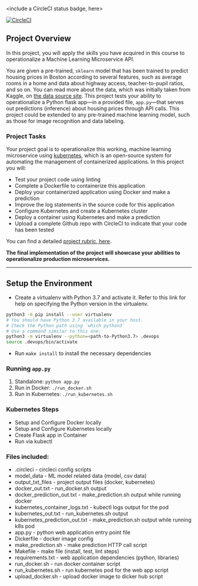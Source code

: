 <include a CircleCI status badge, here>




[![CircleCI](https://circleci.com/gh/RaoTejpal97/project4k8.svg?style=svg)](https://circleci.com/gh/RaoTejpal97/project4k8)

## Project Overview

In this project, you will apply the skills you have acquired in this course to operationalize a Machine Learning Microservice API. 

You are given a pre-trained, `sklearn` model that has been trained to predict housing prices in Boston according to several features, such as average rooms in a home and data about highway access, teacher-to-pupil ratios, and so on. You can read more about the data, which was initially taken from Kaggle, on [the data source site](https://www.kaggle.com/c/boston-housing). This project tests your ability to operationalize a Python flask app—in a provided file, `app.py`—that serves out predictions (inference) about housing prices through API calls. This project could be extended to any pre-trained machine learning model, such as those for image recognition and data labeling.


### Project Tasks

Your project goal is to operationalize this working, machine learning microservice using [kubernetes](https://kubernetes.io/), which is an open-source system for automating the management of containerized applications. In this project you will:
* Test your project code using linting
* Complete a Dockerfile to containerize this application
* Deploy your containerized application using Docker and make a prediction
* Improve the log statements in the source code for this application
* Configure Kubernetes and create a Kubernetes cluster
* Deploy a container using Kubernetes and make a prediction
* Upload a complete Github repo with CircleCI to indicate that your code has been tested

You can find a detailed [project rubric, here](https://review.udacity.com/#!/rubrics/2576/view).

**The final implementation of the project will showcase your abilities to operationalize production microservices.**

---

## Setup the Environment

* Create a virtualenv with Python 3.7 and activate it. Refer to this link for help on specifying the Python version in the virtualenv. 
```bash
python3 -m pip install --user virtualenv
# You should have Python 3.7 available in your host. 
# Check the Python path using `which python3`
# Use a command similar to this one:
python3 -m virtualenv --python=<path-to-Python3.7> .devops
source .devops/bin/activate
```
* Run `make install` to install the necessary dependencies

### Running `app.py`

1. Standalone:  `python app.py`
2. Run in Docker:  `./run_docker.sh`
3. Run in Kubernetes:  `./run_kubernetes.sh`

### Kubernetes Steps

* Setup and Configure Docker locally
* Setup and Configure Kubernetes locally
* Create Flask app in Container
* Run via kubectl

### Files included:

* .circleci - circleci config scripts
* model_data - ML model related data (model, csv data)
* output_txt_files - project output files (docker, kubernetes)
* docker_out.txt - run_docker.sh output
* docker_prediction_out.txt - make_prediction.sh output while running docker
* kubernetes_container_logs.txt - kubectl logs output for the pod
* kubernetes_out.txt - run_kubernetes.sh output
* kubernetes_prediction_out.txt - make_prediction.sh output while running k8s pod
* app.py - python web application entry point file
* Dickerfile - docker image config
* make_prediction.sh - make prediction HTTP call script
* Makefile - make file (install, test, lint steps)
* requirements.txt - web application dependencies (python, libraries)
* run_docker.sh - run docker container script
* run_kubernetes.sh - run kubernetes pod for the web app script
* upload_docker.sh - upload docker image to dicker hub script
